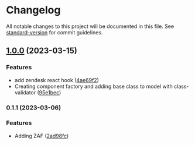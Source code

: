 # Changelog

All notable changes to this project will be documented in this file. See [standard-version](https://github.com/conventional-changelog/standard-version) for commit guidelines.

## [1.0.0](https://github.com/Coaktion/zendesk-clients-react/compare/v0.1.1...v1.0.0) (2023-03-15)

### Features

- add zendesk react hook ([4ae69f2](https://github.com/Coaktion/zendesk-clients-react/commit/4ae69f2ea149f4d5fc83408aa10e51c3df52ea8b))
- Creating component factory and adding base class to model with class-validator ([95e1bec](https://github.com/Coaktion/zendesk-clients-react/commit/95e1becf4abbf0b866db8088037448a3c27892f6))

### 0.1.1 (2023-03-06)

### Features

- Adding ZAF ([2ad98fc](https://github.com/Coaktion/zendesk-clients-react/commit/2ad98fc820b5af741b5801a74e38214783239be5))
